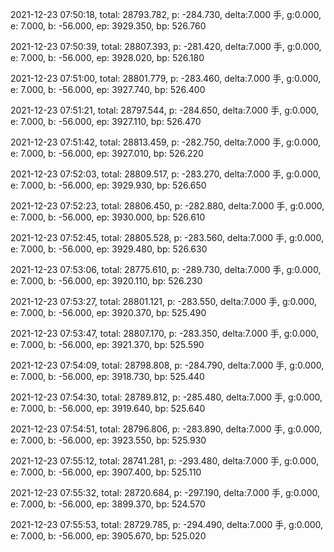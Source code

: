 2021-12-23 07:50:18, total: 28793.782, p: -284.730, delta:7.000 手, g:0.000, e: 7.000, b: -56.000, ep: 3929.350, bp: 526.760

2021-12-23 07:50:39, total: 28807.393, p: -281.420, delta:7.000 手, g:0.000, e: 7.000, b: -56.000, ep: 3928.020, bp: 526.180

2021-12-23 07:51:00, total: 28801.779, p: -283.460, delta:7.000 手, g:0.000, e: 7.000, b: -56.000, ep: 3927.740, bp: 526.400

2021-12-23 07:51:21, total: 28797.544, p: -284.650, delta:7.000 手, g:0.000, e: 7.000, b: -56.000, ep: 3927.110, bp: 526.470

2021-12-23 07:51:42, total: 28813.459, p: -282.750, delta:7.000 手, g:0.000, e: 7.000, b: -56.000, ep: 3927.010, bp: 526.220

2021-12-23 07:52:03, total: 28809.517, p: -283.270, delta:7.000 手, g:0.000, e: 7.000, b: -56.000, ep: 3929.930, bp: 526.650

2021-12-23 07:52:23, total: 28806.450, p: -282.880, delta:7.000 手, g:0.000, e: 7.000, b: -56.000, ep: 3930.000, bp: 526.610

2021-12-23 07:52:45, total: 28805.528, p: -283.560, delta:7.000 手, g:0.000, e: 7.000, b: -56.000, ep: 3929.480, bp: 526.630

2021-12-23 07:53:06, total: 28775.610, p: -289.730, delta:7.000 手, g:0.000, e: 7.000, b: -56.000, ep: 3920.110, bp: 526.230

2021-12-23 07:53:27, total: 28801.121, p: -283.550, delta:7.000 手, g:0.000, e: 7.000, b: -56.000, ep: 3920.370, bp: 525.490

2021-12-23 07:53:47, total: 28807.170, p: -283.350, delta:7.000 手, g:0.000, e: 7.000, b: -56.000, ep: 3921.370, bp: 525.590

2021-12-23 07:54:09, total: 28798.808, p: -284.790, delta:7.000 手, g:0.000, e: 7.000, b: -56.000, ep: 3918.730, bp: 525.440

2021-12-23 07:54:30, total: 28789.812, p: -285.480, delta:7.000 手, g:0.000, e: 7.000, b: -56.000, ep: 3919.640, bp: 525.640

2021-12-23 07:54:51, total: 28796.806, p: -283.890, delta:7.000 手, g:0.000, e: 7.000, b: -56.000, ep: 3923.550, bp: 525.930

2021-12-23 07:55:12, total: 28741.281, p: -293.480, delta:7.000 手, g:0.000, e: 7.000, b: -56.000, ep: 3907.400, bp: 525.110

2021-12-23 07:55:32, total: 28720.684, p: -297.190, delta:7.000 手, g:0.000, e: 7.000, b: -56.000, ep: 3899.370, bp: 524.570

2021-12-23 07:55:53, total: 28729.785, p: -294.490, delta:7.000 手, g:0.000, e: 7.000, b: -56.000, ep: 3905.670, bp: 525.020